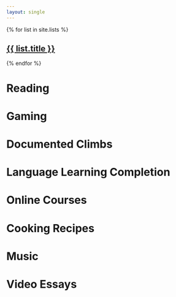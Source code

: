 ```yaml
---
layout: single
---
```


{% for list in site.lists %}
<h2><a href="{{ list.url }}">{{ list.title }}</a></h2>
{% endfor %}

# Reading
# Gaming
# Documented Climbs
# Language Learning Completion
# Online Courses
# Cooking Recipes
# Music
# Video Essays
